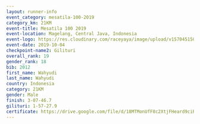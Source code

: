 ```yaml
---
layout: runner-info 
event_category: mesatila-100-2019 
category_km: 21KM 
event-title: Mesatila 100 2019 
event-location: Magelang, Central Java, Indonesia 
event-logo: https://res.cloudinary.com/raceyaya/image/upload/v1570451507/logo/mesastila100_jin7bl.jpg 
event-date: 2019-10-04 
checkpoint-name2: Gilituri 
overall_rank: 19
gender_rank: 18
bib: 2012
first_name: Wahyudi
last_name: Wahyudi
country: Indonesia
category: 21KM
gender: Male
finish: 3-07-46.7
gilituri: 1-57-27.9
certificate: https://drive.google.com/file/d/18MTMonUfF8c2XtjFHeard9ciRyoSa8tM/view?usp=sharing
---
```

